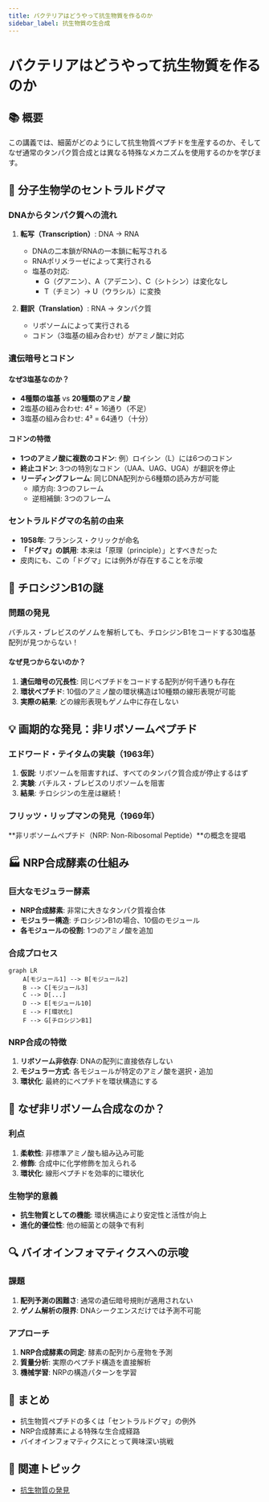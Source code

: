 ```yaml
---
title: バクテリアはどうやって抗生物質を作るのか
sidebar_label: 抗生物質の生合成
---
```


# バクテリアはどうやって抗生物質を作るのか

## 📚 概要

この講義では、細菌がどのようにして抗生物質ペプチドを生産するのか、そしてなぜ通常のタンパク質合成とは異なる特殊なメカニズムを使用するのかを学びます。

## 🧬 分子生物学のセントラルドグマ

### DNAからタンパク質への流れ

1. **転写（Transcription）**: DNA → RNA
   - DNAの二本鎖がRNAの一本鎖に転写される
   - RNAポリメラーゼによって実行される
   - 塩基の対応:
     - G（グアニン）、A（アデニン）、C（シトシン）は変化なし
     - T（チミン）→ U（ウラシル）に変換

2. **翻訳（Translation）**: RNA → タンパク質
   - リボソームによって実行される
   - コドン（3塩基の組み合わせ）がアミノ酸に対応

### 遺伝暗号とコドン

#### なぜ3塩基なのか？

- **4種類の塩基** vs **20種類のアミノ酸**
- 2塩基の組み合わせ: 4² = 16通り（不足）
- 3塩基の組み合わせ: 4³ = 64通り（十分）

#### コドンの特徴

- **1つのアミノ酸に複数のコドン**: 例）ロイシン（L）には6つのコドン
- **終止コドン**: 3つの特別なコドン（UAA、UAG、UGA）が翻訳を停止
- **リーディングフレーム**: 同じDNA配列から6種類の読み方が可能
  - 順方向: 3つのフレーム
  - 逆相補鎖: 3つのフレーム

### セントラルドグマの名前の由来

- **1958年**: フランシス・クリックが命名
- **「ドグマ」の誤用**: 本来は「原理（principle）」とすべきだった
- 皮肉にも、この「ドグマ」には例外が存在することを示唆

## 🔬 チロシジンB1の謎

### 問題の発見

バチルス・ブレビスのゲノムを解析しても、チロシジンB1をコードする30塩基配列が見つからない！

#### なぜ見つからないのか？

1. **遺伝暗号の冗長性**: 同じペプチドをコードする配列が何千通りも存在
2. **環状ペプチド**: 10個のアミノ酸の環状構造は10種類の線形表現が可能
3. **実際の結果**: どの線形表現もゲノム中に存在しない

## 💡 画期的な発見：非リボソームペプチド

### エドワード・テイタムの実験（1963年）

1. **仮説**: リボソームを阻害すれば、すべてのタンパク質合成が停止するはず
2. **実験**: バチルス・ブレビスのリボソームを阻害
3. **結果**: チロシジンの生産は継続！

### フリッツ・リップマンの発見（1969年）

**非リボソームペプチド（NRP: Non-Ribosomal Peptide）**の概念を提唱

## 🏭 NRP合成酵素の仕組み

### 巨大なモジュラー酵素

- **NRP合成酵素**: 非常に大きなタンパク質複合体
- **モジュラー構造**: チロシジンB1の場合、10個のモジュール
- **各モジュールの役割**: 1つのアミノ酸を追加

### 合成プロセス

```mermaid
graph LR
    A[モジュール1] --> B[モジュール2]
    B --> C[モジュール3]
    C --> D[...]
    D --> E[モジュール10]
    E --> F[環状化]
    F --> G[チロシジンB1]
```

### NRP合成の特徴

1. **リボソーム非依存**: DNAの配列に直接依存しない
2. **モジュラー方式**: 各モジュールが特定のアミノ酸を選択・追加
3. **環状化**: 最終的にペプチドを環状構造にする

## 🎯 なぜ非リボソーム合成なのか？

### 利点

1. **柔軟性**: 非標準アミノ酸も組み込み可能
2. **修飾**: 合成中に化学修飾を加えられる
3. **環状化**: 線形ペプチドを効率的に環状化

### 生物学的意義

- **抗生物質としての機能**: 環状構造により安定性と活性が向上
- **進化的優位性**: 他の細菌との競争で有利

## 🔍 バイオインフォマティクスへの示唆

### 課題

1. **配列予測の困難さ**: 通常の遺伝暗号規則が適用されない
2. **ゲノム解析の限界**: DNAシークエンスだけでは予測不可能

### アプローチ

1. **NRP合成酵素の同定**: 酵素の配列から産物を予測
2. **質量分析**: 実際のペプチド構造を直接解析
3. **機械学習**: NRPの構造パターンを学習

## 📖 まとめ

- 抗生物質ペプチドの多くは「セントラルドグマ」の例外
- NRP合成酵素による特殊な生合成経路
- バイオインフォマティクスにとって興味深い挑戦

## 🔗 関連トピック

- [抗生物質の発見](./antibiotic-discovery.md)
